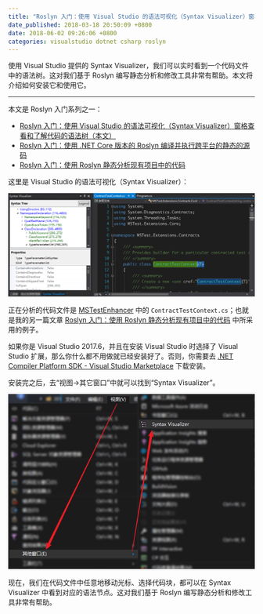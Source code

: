```yaml
---
title: "Roslyn 入门：使用 Visual Studio 的语法可视化（Syntax Visualizer）窗格查看和了解代码的语法树"
date_published: 2018-03-18 20:50:09 +0800
date: 2018-06-02 09:26:06 +0800
categories: visualstudio dotnet csharp roslyn
---
```


使用 Visual Studio 提供的 Syntax Visualizer，我们可以实时看到一个代码文件中的语法树。这对我们基于 Roslyn 编写静态分析和修改工具非常有帮助。本文将介绍如何安装它和使用它。

---

本文是 Roslyn 入门系列之一：

- [Roslyn 入门：使用 Visual Studio 的语法可视化（Syntax Visualizer）窗格查看和了解代码的语法树（本文）](/post/roslyn-syntax-visualizer.html)
- [Roslyn 入门：使用 .NET Core 版本的 Roslyn 编译并执行跨平台的静态的源码](/post/compile-and-invoke-code-using-roslyn.html)
- [Roslyn 入门：使用 Roslyn 静态分析现有项目中的代码](/post/analysis-code-of-existed-projects-using-roslyn.html)

这里是 Visual Studio 的语法可视化（Syntax Visualizer）：

![Syntax Visualizer](/static/posts/2018-03-18-20-51-14.png)

正在分析的代码文件是 [MSTestEnhancer](https://github.com/dotnet-campus/MSTestEnhancer/) 中的 `ContractTestContext.cs`；也就是我的另一篇文章 [Roslyn 入门：使用 Roslyn 静态分析现有项目中的代码](/post/analysis-code-of-existed-projects-using-roslyn.html) 中所采用的例子。

如果你是 Visual Studio 2017.6，并且在安装 Visual Studio 时选择了 Visual Studio 扩展，那么你什么都不用做就已经安装好了。否则，你需要去 [.NET Compiler Platform SDK - Visual Studio Marketplace](https://marketplace.visualstudio.com/items?itemName=VisualStudioProductTeam.NETCompilerPlatformSDK) 下载安装。

安装完之后，去“视图->其它窗口”中就可以找到“Syntax Visualizer”。

![视图->其它窗口->Syntax Visualizer](/static/posts/2018-03-18-20-59-08.png)

现在，我们在代码文件中任意地移动光标、选择代码块，都可以在 Syntax Visualizer 中看到对应的语法节点。这对我们基于 Roslyn 编写静态分析和修改工具非常有帮助。
